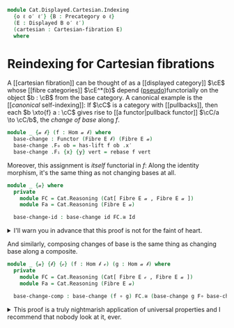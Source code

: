 <!--
```agda
{-# OPTIONS --lossy-unification #-}
open import Cat.Bi.Instances.Discrete
open import Cat.Displayed.Cartesian
open import Cat.Instances.Discrete
open import Cat.Instances.Functor
open import Cat.Displayed.Fibre
open import Cat.Displayed.Base
open import Cat.Bi.Base
open import Cat.Prelude

import Cat.Displayed.Reasoning
import Cat.Reasoning
import Cat.Morphism as Mor
```
-->

```agda
module Cat.Displayed.Cartesian.Indexing
  {o ℓ o′ ℓ′} {B : Precategory o ℓ}
  (E : Displayed B o′ ℓ′)
  (cartesian : Cartesian-fibration E)
  where
```

<!--
```agda
open Cartesian-fibration cartesian
open Cat.Displayed.Reasoning E
open Cat.Reasoning B
open Cartesian-lift
open Displayed E
open is-cartesian
open Functor
```
-->

# Reindexing for Cartesian fibrations

A [[cartesian fibration]] can be thought of as a [[displayed category]]
$\cE$ whose [[fibre categories]] $\cE^*(b)$ depend ([pseudo])functorially
on the object $b : \cB$ from the base category. A canonical example is
the [[_canonical_ self-indexing]]: If $\cC$ is a
category with [[pullbacks]], then each $b \xto{f} a : \cC$ gives rise to
[[a functor|pullback functor]] $\cC/a \to \cC/b$, the _change of base_
along $f$.

[pseudo]: Cat.Bi.Base.html#pseudofunctors

```agda
module _ {𝒶 𝒷} (f : Hom 𝒶 𝒷) where
  base-change : Functor (Fibre E 𝒷) (Fibre E 𝒶)
  base-change .F₀ ob = has-lift f ob .x′
  base-change .F₁ {x} {y} vert = rebase f vert
```

<!--
```agda
  base-change .F-id {x} =
    sym $ has-lift.uniquev _ _ _ $ to-pathp $
      idr[] ∙ (sym $ cancel _ _ (idl′ _))

  base-change .F-∘ {x} {y} {z} f′ g′ =
    sym $ has-lift.uniquev _ _ _ $ to-pathp $
      smashr _ _
      ·· revive₁ (pulll[] (idr f) (has-lift.commutesv _ _ _))
      ·· smashl _ _
      ·· revive₁ (pullr[] (idr f) (has-lift.commutesv _ _ _))
      ·· smashr _ _
      ·· assoc[]
      ·· sym (smashl _ _)
```
-->

Moreover, this assignment is _itself_ functorial in $f$: Along the
identity morphism, it's the same thing as not changing bases at all.

```agda
module _ {𝒶} where
  private
    module FC = Cat.Reasoning (Cat[ Fibre E 𝒶 , Fibre E 𝒶 ])
    module Fa = Cat.Reasoning (Fibre E 𝒶)

  base-change-id : base-change id FC.≅ Id
```

<details>
<summary> I'll warn you in advance that this proof is not for the faint
of heart. </summary>
```agda
  base-change-id = to-natural-iso mi where
    open make-natural-iso
    mi : make-natural-iso (base-change id) Id
    mi .eta x = has-lift.lifting id x
    mi .inv x = has-lift.universalv id x id′
    mi .eta∘inv x = cancel _ _ (has-lift.commutesv _ _ _)
    mi .inv∘eta x = sym $
      has-lift.uniquev₂ id x Fa.id _ (cast[] $ idr′ _) $
      to-pathp (smashr _ _ ∙ cancel _ _ (cancell[] _ (has-lift.commutesv _ _ _)))
    mi .natural x y f = ap hom[] $ sym $
      has-lift.commutes _ _ _ _ ·· hom[]-∙ _ _ ·· liberate _
```
</details>

And similarly, composing changes of base is the same thing as changing
base along a composite.

```agda
module _ {𝒶} {𝒷} {𝒸} (f : Hom 𝒷 𝒸) (g : Hom 𝒶 𝒷) where
  private
    module FC = Cat.Reasoning (Cat[ Fibre E 𝒸 , Fibre E 𝒶 ])
    module Fa = Cat.Reasoning (Fibre E 𝒶)

  base-change-comp : base-change (f ∘ g) FC.≅ (base-change g F∘ base-change f)
```

<details>
<summary> This proof is a truly nightmarish application of universal
properties and I recommend that nobody look at it, ever. </summary>.

```agda
  base-change-comp = to-natural-iso mi where
    open make-natural-iso
    mi : make-natural-iso (base-change (f ∘ g)) (base-change g F∘ base-change f)
    mi .eta x =
      has-lift.universalv g _ $ has-lift.universal f x g (has-lift.lifting (f ∘ g) x)
    mi .inv x =
      has-lift.universalv (f ∘ g) x (has-lift.lifting f _ ∘′ has-lift.lifting g _)
    mi .eta∘inv x =
      has-lift.uniquev₂ g _ _ _
        (to-pathp $
          smashr _ _
          ·· revive₁ (pulll[] _ (has-lift.commutesv g _ _))
          ·· has-lift.uniquep₂ f _ refl refl refl _ _
            (pulll-indexr _ (has-lift.commutes f _ _ _)
            ∙ cancel _ _ (has-lift.commutesv (f ∘ g) _ _))
            refl)
        (idr′ _)
    mi .inv∘eta x =
      has-lift.uniquev₂ (f ∘ g) _ _ _
        (to-pathp $
          smashr _ _
          ·· revive₁ (pulll[] _ (has-lift.commutesv (f ∘ g) _ _))
          ·· revive₁ (pullr[] _ (has-lift.commutesv g _ _))
          ∙ cancel _ _ (has-lift.commutes f _ _ _))
        (idr′ _)
    mi .natural x y f′ =
      ap hom[] $ cartesian→weak-monic E (has-lift.cartesian g _) _ _ $
        from-pathp⁻ (pulll[] _ (has-lift.commutes g _ _ _))
        ·· smashl _ _ ·· smashl _ _
        ·· revive₁ (pullr[] _ (has-lift.commutesv g _ _ ))
        ·· (cartesian→weak-monic E (has-lift.cartesian f _) _ _ $
          whisker-r _
          ·· revive₁ (pulll[] _ (has-lift.commutesv f _ _))
          ·· smashl _ _
          ·· revive₁ (pullr[] _ (has-lift.commutes f _ _ _))
          ·· duplicate _ (ap (f ∘_) (intror (idl id))) _
          ·· revive₁ (symP (has-lift.commutesv (f ∘ g) _ _))
          ·· revive₁ (pushl[] _ (symP $ has-lift.commutes f _ _ _))
          ·· unwhisker-r _ (ap (g ∘_) (sym $ idl id))
          ·· ap (has-lift.lifting f _ ∘′_) (expandl _ _ ∙ reindex _ _))
        ∙ cancel (sym $ assoc _ _ _) _ (pushl[] _ (symP $ has-lift.commutes g _ _ _))
```
</details>
